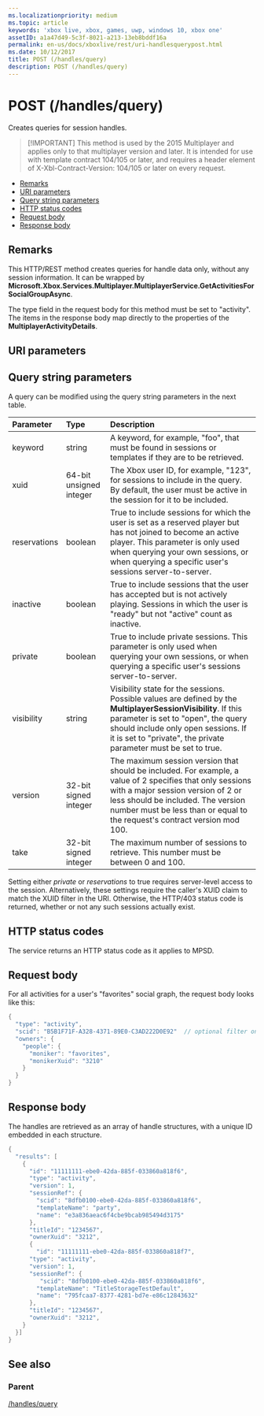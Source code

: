 ```yaml
---
ms.localizationpriority: medium
ms.topic: article
keywords: 'xbox live, xbox, games, uwp, windows 10, xbox one'
assetID: a1a47d49-5c3f-8021-a213-13eb8bddf16a
permalink: en-us/docs/xboxlive/rest/uri-handlesquerypost.html
ms.date: 10/12/2017
title: POST (/handles/query)
description: POST (/handles/query)
---
```


# POST \(/handles/query\)

Creates queries for session handles.

> \[!IMPORTANT\] This method is used by the 2015 Multiplayer and applies only to that multiplayer version and later. It is intended for use with template contract 104/105 or later, and requires a header element of X-Xbl-Contract-Version: 104/105 or later on every request.

* [Remarks](post-handles-query.md#ID4ET)
* [URI parameters](post-handles-query.md#ID4EDB)
* [Query string parameters](post-handles-query.md#ID4EQB)
* [HTTP status codes](post-handles-query.md#ID4EBF)
* [Request body](post-handles-query.md#ID4EIF)
* [Response body](post-handles-query.md#ID4ETF)

## Remarks <a id="ID4ET"></a>

This HTTP/REST method creates queries for handle data only, without any session information. It can be wrapped by **Microsoft.Xbox.Services.Multiplayer.MultiplayerService.GetActivitiesForSocialGroupAsync**.

The type field in the request body for this method must be set to "activity". The items in the response body map directly to the properties of the **MultiplayerActivityDetails**.

## URI parameters <a id="ID4EDB"></a>

## Query string parameters <a id="ID4EQB"></a>

A query can be modified using the query string parameters in the next table.

| **Parameter** | **Type** | **Description** |
| :--- | :--- | :--- |
| keyword | string | A keyword, for example, "foo", that must be found in sessions or templates if they are to be retrieved. |
| xuid | 64-bit unsigned integer | The Xbox user ID, for example, "123", for sessions to include in the query. By default, the user must be active in the session for it to be included. |
| reservations | boolean | True to include sessions for which the user is set as a reserved player but has not joined to become an active player. This parameter is only used when querying your own sessions, or when querying a specific user's sessions server-to-server. |
| inactive | boolean | True to include sessions that the user has accepted but is not actively playing. Sessions in which the user is "ready" but not "active" count as inactive. |
| private | boolean | True to include private sessions. This parameter is only used when querying your own sessions, or when querying a specific user's sessions server-to-server. |
| visibility | string | Visibility state for the sessions. Possible values are defined by the **MultiplayerSessionVisibility**. If this parameter is set to "open", the query should include only open sessions. If it is set to "private", the private parameter must be set to true. |
| version | 32-bit signed integer | The maximum session version that should be included. For example, a value of 2 specifies that only sessions with a major session version of 2 or less should be included. The version number must be less than or equal to the request's contract version mod 100. |
| take | 32-bit signed integer | The maximum number of sessions to retrieve. This number must be between 0 and 100. |

Setting either _private_ or _reservations_ to true requires server-level access to the session. Alternatively, these settings require the caller's XUID claim to match the XUID filter in the URI. Otherwise, the HTTP/403 status code is returned, whether or not any such sessions actually exist.

## HTTP status codes <a id="ID4EBF"></a>

The service returns an HTTP status code as it applies to MPSD.  


## Request body <a id="ID4EIF"></a>

For all activities for a user's "favorites" social graph, the request body looks like this:

```cpp
{
  "type": "activity",
  "scid": "B5B1F71F-A328-4371-89E0-C3AD222D0E92"  // optional filter on scid
  "owners": {
    "people": {
      "moniker": "favorites",
      "monikerXuid": "3210"
    }
  }
}
```

## Response body <a id="ID4ETF"></a>

The handles are retrieved as an array of handle structures, with a unique ID embedded in each structure.

```cpp
{
  "results": [
    {
      "id": "11111111-ebe0-42da-885f-033860a818f6",
      "type": "activity",
      "version": 1,
      "sessionRef": {
        "scid": "8dfb0100-ebe0-42da-885f-033860a818f6",
        "templateName": "party",
        "name": "e3a836aeac6f4cbe9bcab985494d3175"
      },
      "titleId": "1234567",
      "ownerXuid": "3212",
      {
        "id": "11111111-ebe0-42da-885f-033860a818f7",
      "type": "activity",
      "version": 1,
      "sessionRef": {
         "scid": "8dfb0100-ebe0-42da-885f-033860a818f6",
        "templateName": "TitleStorageTestDefault",
        "name": "795fcaa7-8377-4281-bd7e-e86c12843632"
      },
      "titleId": "1234567",
      "ownerXuid": "3212",
    }
  }]
}
```

## See also <a id="ID4E4F"></a>

### Parent <a id="ID4E6F"></a>

[/handles/query](https://github.com/LucienHH/docs-xsapi/tree/8aaeb3d77dec37e3bd2a1d99ea913649665f2490/work-in-progress/session-directory/uri-handlesquery.md)

